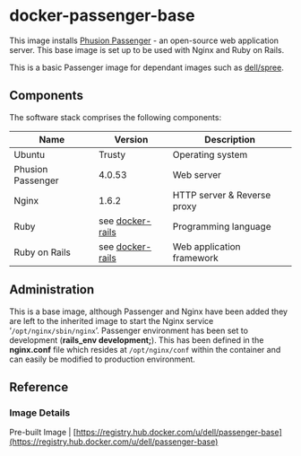 # docker-passenger-base

This image installs [Phusion Passenger](https://www.phusionpassenger.com/) - an open-source web application server. This base image is set up to be used with Nginx and Ruby on Rails.

This is a basic Passenger image for dependant images such as [dell/spree](https://github.com/dell-cloud-marketplace/docker-spree).

## Components
The software stack comprises the following components:

Name              | Version    | Description
------------------|------------|------------------------------
Ubuntu            | Trusty             | Operating system
Phusion Passenger | 4.0.53             | Web server
Nginx             | 1.6.2              | HTTP server & Reverse proxy
Ruby         	    | see [docker-rails](https://github.com/dell-cloud-marketplace/docker-rails/) | Programming language
Ruby on Rails     | see [docker-rails](https://github.com/dell-cloud-marketplace/docker-rails/)     | Web application framework

## Administration

This is a base image, although Passenger and Nginx have been added they are left to the inherited image to start the Nginx service ‘```/opt/nginx/sbin/nginx```’. Passenger environment has been set to development (**rails_env development;**). This has been defined in the **nginx.conf** file which resides at ```/opt/nginx/conf``` within the container and can easily be modified to production environment.


## Reference

### Image Details

Pre-built Image   | [https://registry.hub.docker.com/u/dell/passenger-base](https://registry.hub.docker.com/u/dell/passenger-base)
